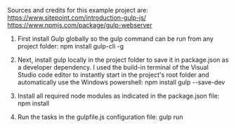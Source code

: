 
Sources and credits for this example project are:
https://www.sitepoint.com/introduction-gulp-js/
https://www.npmjs.com/package/gulp-webserver

1. First install Gulp globally so the gulp command can be run from any project folder:
npm install gulp-cli -g

2. Next, install gulp locally in the project folder to save it in package.json as a developer dependency. I used the build-in terminal of the Visual Studio code editor to instantly start in the project's root folder and automatically use the Windows powershell:
npm install gulp --save-dev

3. Install all required node modules as indicated in the package.json file:
npm install

4. Run the tasks in the gulpfile.js configuration file:
gulp run

